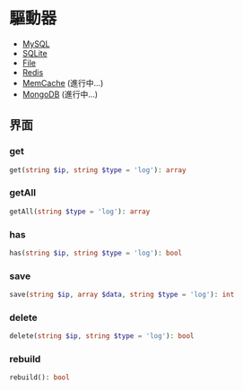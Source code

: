 # 驅動器

- [MySQL](https://shieldon.io/en/docs/driver/mysql.html)
- [SQLite](https://shieldon.io/en/docs/driver/sqlite.html)
- [File](https://shieldon.io/en/docs/driver/file.html)
- [Redis](https://shieldon.io/en/docs/driver/redis.html)
- [MemCache](https://shieldon.io/en/docs/driver/memcache.html) (進行中...)
- [MongoDB](https://shieldon.io/en/docs/driver/mongodb.html) (進行中...)

## 界面

### get

```php
get(string $ip, string $type = 'log'): array
```

### getAll

```php
getAll(string $type = 'log'): array
```

### has
```php
has(string $ip, string $type = 'log'): bool
```

### save

```php
save(string $ip, array $data, string $type = 'log'): int 
```

### delete
```php
delete(string $ip, string $type = 'log'): bool
```

### rebuild

```php
rebuild(): bool
```